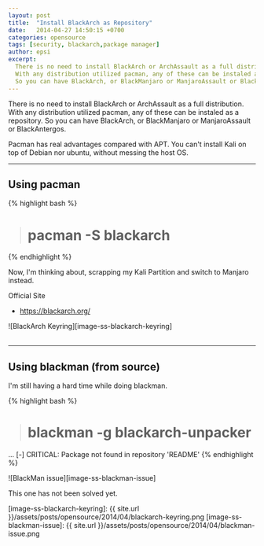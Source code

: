 ```yaml
---
layout: post
title:  "Install BlackArch as Repository"
date:   2014-04-27 14:50:15 +0700
categories: opensource
tags: [security, blackarch,package manager]
author: epsi 
excerpt:
  There is no need to install BlackArch or ArchAssault as a full distribution.
  With any distribution utilized pacman, any of these can be instaled as a repository. 
  So you can have BlackArch, or BlackManjaro or ManjaroAssault or BlackAntergos.
---
```


There is no need to install BlackArch or ArchAssault as a full distribution.
With any distribution utilized pacman, any of these can be instaled as a repository. 
So you can have BlackArch, or BlackManjaro or ManjaroAssault or BlackAntergos.

Pacman has real advantages compared with APT.
You can't install Kali on top of Debian nor ubuntu, 
without messing the host OS.

-- -- --

## Using pacman

{% highlight bash %}
># pacman -S blackarch 
{% endhighlight %}

Now, I'm thinking about, scrapping my Kali Partition
and switch to Manjaro instead.


Official Site

* <https://blackarch.org/>


![BlackArch Keyring][image-ss-blackarch-keyring]
<br/><br/>

-- -- --

## Using blackman (from source)

I'm still having a hard time while doing blackman.

{% highlight bash %}
># blackman -g blackarch-unpacker
...
[-] CRITICAL: Package not found in repository 'README' 
{% endhighlight %}

![BlackMan issue][image-ss-blackman-issue]

This one has not been solved yet.


[image-ss-blackarch-keyring]: {{ site.url }}/assets/posts/opensource/2014/04/blackarch-keyring.png
[image-ss-blackman-issue]: {{ site.url }}/assets/posts/opensource/2014/04/blackman-issue.png

